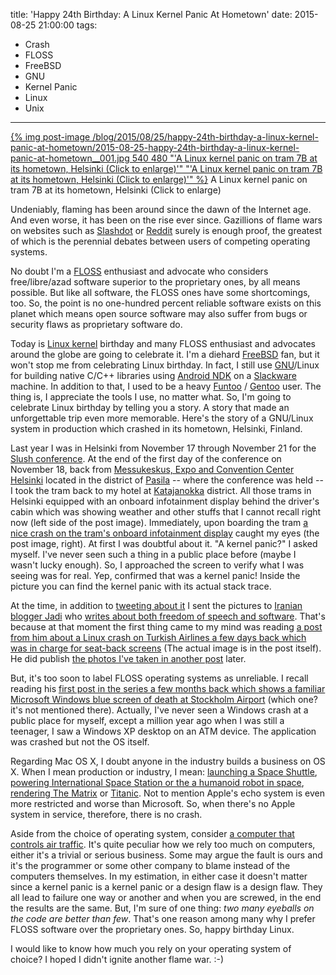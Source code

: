 title: 'Happy 24th Birthday: A Linux Kernel Panic At Hometown'
date: 2015-08-25 21:00:00
tags:
- Crash
- FLOSS
- FreeBSD
- GNU
- Kernel Panic
- Linux
- Unix
---

[{% img post-image /blog/2015/08/25/happy-24th-birthday-a-linux-kernel-panic-at-hometown/2015-08-25-happy-24th-birthday-a-linux-kernel-panic-at-hometown__001.jpg 540 480 "'A Linux kernel panic on tram 7B at its hometown, Helsinki (Click to enlarge)'" "'A Linux kernel panic on tram 7B at its hometown, Helsinki (Click to enlarge)'" %}](/blog/2015/08/25/happy-24th-birthday-a-linux-kernel-panic-at-hometown/2015-08-25-happy-24th-birthday-a-linux-kernel-panic-at-hometown__001_hq.jpg)
<span class="post-image-title">A Linux kernel panic on tram 7B at its hometown, Helsinki (Click to enlarge)</span>

Undeniably, flaming has been around since the dawn of the Internet age. And even worse, it has been on the rise ever since. Gazillions of flame wars on websites such as [Slashdot](http://slashdot.org) or [Reddit](https://www.reddit.com/) surely is enough proof, the greatest of which is the perennial debates between users of competing operating systems. 

No doubt I'm a [FLOSS](https://en.wikipedia.org/wiki/Free_and_open-source_software) enthusiast and advocate who considers free/libre/azad software superior to the proprietary ones, by all means possible. But like all software, the FLOSS ones have some shortcomings, too. So, the point is no one-hundred percent reliable software exists on this planet which means open source software may also suffer from bugs or security flaws as proprietary software do.

Today is [Linux kernel](https://www.kernel.org/) birthday and many FLOSS enthusiast and advocates around the globe are going to celebrate it. I'm a diehard [FreeBSD](https://www.freebsd.org/) fan, but it won't stop me from celebrating Linux birthday. In fact, I still use [GNU](https://www.gnu.org/home.en.html)/Linux for building native C/C++ libraries using [Android NDK](https://developer.android.com/tools/sdk/ndk/) on a [Slackware](http://www.slackware.com/) machine. In addition to that, I used to be a heavy [Funtoo](http://www.funtoo.org/) / [Gentoo](https://www.gentoo.org/) user. The thing is, I appreciate the tools I use, no matter what. So, I'm going to celebrate Linux birthday by telling you a story. A story that made an unforgettable trip even more memorable. Here's the story of a GNU/Linux system in production which crashed in its hometown, Helsinki, Finland.

<!-- more -->

Last year I was in Helsinki from November 17 through November 21 for the [Slush conference](http://www.slush.org/). At the end of the first day of the conference on November 18, back from [Messukeskus, Expo and Convention Center Helsinki](http://www.messukeskus.com/en/) located in the district of [Pasila](https://en.wikipedia.org/wiki/Pasila) -- where the conference was held -- I took the tram back to my hotel at [Katajanokka](https://en.wikipedia.org/wiki/Katajanokka) district. All those trams in Helsinki equipped with an onboard infotainment display behind the driver's cabin which was showing weather and other stuffs that I cannot recall right now (left side of the post image). Immediately, upon boarding the tram [a nice crash on the tram's onboard infotainment display](https://twitter.com/NuLL3rr0r/status/534796458546196480/photo/1) caught my eyes (the post image, right). At first I was doubtful about it. "A kernel panic?" I asked myself. I've never seen such a thing in a public place before (maybe I wasn't lucky enough). So, I approached the screen to verify what I was seeing was for real. Yep, confirmed that was a kernel panic! Inside the picture you can find the kernel panic with its actual stack trace.

At the time, in addition to [tweeting about it](https://twitter.com/NuLL3rr0r/status/534796458546196480/photo/1) I sent the pictures to [Iranian blogger Jadi](https://twitter.com/jadi) who [writes about both freedom of speech and software](https://twitter.com/radiojadi). That's because at that moment the first thing came to my mind was reading [a post from him about a Linux crash on Turkish Airlines a few days back which was in charge for seat-back screens](http://jadi.net/2014/11/linux-crash/) (The actual image is in the post itself). He did publish [the photos I've taken in another post](http://jadi.net/2014/11/linux-crash-2/) later.

But, it's too soon to label FLOSS operating systems as unreliable. I recall reading his [first post in the series a few months back which shows a familiar Microsoft Windows blue screen of death at Stockholm Airport](http://jadi.net/2014/08/stockholm-windows-crash/) (which one? it's not mentioned there). Actually, I've never seen a Windows crash at a public place for myself, except a million year ago when I was still a teenager, I saw a Windows XP desktop on an ATM device. The application was crashed but not the OS itself.

Regarding Mac OS X, I doubt anyone in the industry builds a business on OS X. When I mean production or industry, I mean: [launching a Space Shuttle](http://www.linuxjournal.com/article/2186), [powering International Space Station or the a humanoid robot in space](http://www.extremetech.com/extreme/155392-international-space-station-switches-from-windows-to-linux-for-improved-reliability), [rendering The Matrix](https://www.freebsd.org/news/press-rel-1.html) or [Titanic](http://www.linuxjournal.com/article/2494). Not to mention Apple's echo system is even more restricted and worse than Microsoft. So, when there's no Apple system in service, therefore, there is no crash.

Aside from the choice of operating system, consider [a computer that controls air traffic](http://www.reuters.com/article/2014/05/12/us-airtraffic-bug-exclusive-idUSBREA4B02320140512). It's quite peculiar how we rely too much on computers, either it's a trivial or serious business. Some may argue the fault is ours and it's the programmer or some other company to blame instead of the computers themselves. In my estimation, in either case it doesn't matter since a kernel panic is a kernel panic or a design flaw is a design flaw. They all lead to failure one way or another and when you are screwed, in the end the results are the same. But, I'm sure of one thing: _two many eyeballs on the code are better than few_. That's one reason among many why I prefer FLOSS software over the proprietary ones. So, happy birthday Linux.

I would like to know how much you rely on your operating system of choice? I hoped I didn't ignite another flame war. :-)

